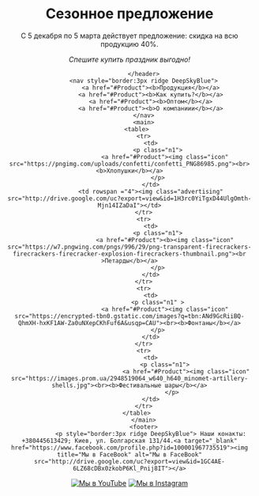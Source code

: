 <html>
    <head>
        <link rel="stylesheet" href="style.css"/>
        <title>Holiday</title>
	<meta name="viewport" content="width=device-width">
    </head>
    <body>
            <header>
                <h1>Сезонное предложение</h1>
                <p>С 5 декабря по 5 марта действует предложение: скидка на всю продукцию 40%.</p>
                <p><i>Спешите купить праздник выгодно!</i></p>
                
            </header>
            <nav style="border:3px ridge DeepSkyBlue">
                <a href="#Product"><b>Продукция</b></a>
                <a href="#Product"><b>Как купить?</b></a>
                <a href="#Product"><b>Оптом</b></a>
                <a href="#Product"><b>О компаниии</b></a>
            </nav>
            <main>
		<table>
			<tr>
				<td>
                	<p class="n1">
                    	<a href="#Product"><img class="icon" src="https://pngimg.com/uploads/confetti/confetti_PNG86985.png"><br><b>Хлопушки</b></a>
                	</p>
				</td>
				<td rowspan ="4"><img class="advertising" src="http://drive.google.com/uc?export=view&id=1H3rc0YiTgxD44UlgOmth-Mjn14IZaDaI"></td>
			</tr>
			<tr>
				<td>
                	<p class="n1">
                    	<a href="#Product"><b><img class="icon" src="https://w7.pngwing.com/pngs/996/29/png-transparent-firecrackers-firecrackers-firecracker-explosion-firecrackers-thumbnail.png"><br >Петарды</b></a>
                	</p>
				</td>
			</tr>
			<tr>
				<td>
                	<p class="n1" >
                    	<a href="#Product"><img class="icon" src="https://encrypted-tbn0.gstatic.com/images?q=tbn:ANd9GcRiiBQ-QhmXH-hxKF1AW-Za0uNXepCKhFuf6A&usqp=CAU"><br><b>Фонтаны</b></a>
                	</p>
                </td>
			</tr>
			<tr>
				<td>
                			<p class="n1">    
                    				<a href="#Product"><img class="icon" src="https://images.prom.ua/2948519064_w640_h640_minomet-artillery-shells.jpg"><br><b>Фестивальные шары</b></a>
                			</p>
				</td>
			</tr>
		</table>
            </main>
            <footer>
                <p style="border:3px ridge DeepSkyBlue"> Наши конакты: +380445613429; Киев, ул. Болгарская 131/44.<a target="_blank" href="https://www.facebook.com/profile.php?id=100001967735519"><img title="Мы в FaceBook" alt="Мы в FaceBook" src="http://drive.google.com/uc?export=view&id=1GC4AE-6LZ68cDBx0zkobP6Kl_Pnij8IT"></a>
<a target="_blank" href="https://www.youtube.com/channel/UCcD6GklUtwkpAa05P0ietPA"><img title="Мы в YouTube" alt="Мы в YouTube" src="http://drive.google.com/uc?export=view&id=1pJ4oN5SB5CEf73YOV8HhNP2JhJStf8Xw"></a>
<a target="_blank" href="https://www.instagram.com/veronika.dinosaurs/"><img title="Мы в Instagram" alt="Мы в Instagram" src="http://drive.google.com/uc?export=view&id=13kjx75UbL8IrxerUFdPPZOiP2KsVdXZA"></a></p>
            </footer>
    </body>
</html>
